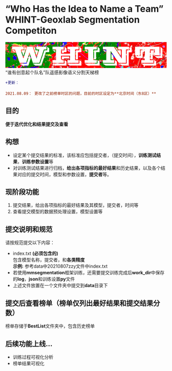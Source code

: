 # “Who Has the Idea to Name a Team” WHINT-Geoxlab Segmentation Competiton
<img src="https://github.com/Vaczzy/ATeamName-GeoxSegCompetiton/raw/main/WHINT/whintlogo.PNG" >
“谁有创意起个队名”队遥感影像语义分割天梯榜

```diff
+更新：

2021.08.09： 更改了之前榜单时区的问题，目前的时区设定为**北京时间（东8区）**
```

## 目的
**便于迭代优化和结果提交及查看**

## 构想
* 设定某个提交结果的标准，该标准应包括提交者，（提交时间），**训练测试结果**，**训练参数设置**等
* 对训练测试结果进行归档，**给出各项指标的最好结果**和历史结果，以及各个结果对应的提交时间，模型和参数设置，**提交者**等。

## 现阶段功能
1. 提交结果，给出各项指标的最好结果及其模型，提交者，时间等  
2. 查看提交模型的数据预处理设置，模型设置等

## 提交说明和规范
请按规范提交以下内容：
* index.txt **(必须包含的)**  
包含模型名称，提交者，和**各类精度**  
**示例:**  参考data中20210807zzy文件中index.txt
* 若使用**mmsegmentation**框架训练，还需要提交训练完成后**work_dir**中保存的**log**，**json**和训练设置**py**文件
* 上述文件放置在一个文件夹中提交到**data**目录下

## 提交后查看榜单（榜单仅列出最好结果和提交结果分数）
榜单存储于**BestList**文件夹中，包含历史榜单

## 后续功能上线...
* 训练过程可视化分析
* 榜单结果可视化 
